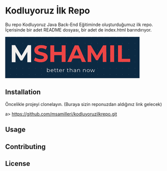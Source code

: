 # Kodluyoruz İlk Repo
Bu repo Kodluyoruz Java Back-End Eğitiminde oluşturduğumuz ilk repo. İçerisinde bir adet README dosyası, bir adet de index.html barındırıyor.

![Mshamil Logo](https://github.com/msamilleri/kodluyoruzilkrepo/blob/main/msahmil.png)

## Installation
Öncelikle projeyi clonelayın. (Buraya sizin reponuzdan aldığınız link gelecek)

a> https://github.com/msamilleri/kodluyoruzilkrepo.git

## Usage

## Contributing

## License